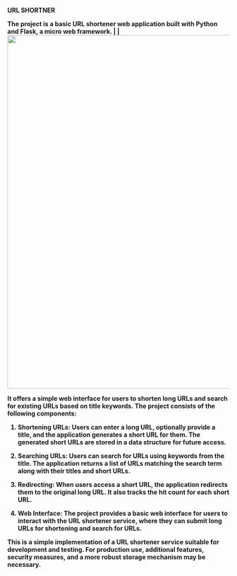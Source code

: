 <b>URL SHORTNER<b>

The project is a basic URL shortener web application built with Python and Flask, a micro web framework. 
|
|
<img src = "https://github.com/Pankaj7028/url_shortener/blob/main/URL_Shortner_Video.gif" width = "800px" />

It offers a simple web interface for users to shorten long URLs and search for existing URLs based on title keywords. The project consists of the following components:

1. **Shortening URLs:** Users can enter a long URL, optionally provide a title, and the application generates a short URL for them. The generated short URLs are stored in a data structure for future access.

2. **Searching URLs:** Users can search for URLs using keywords from the title. The application returns a list of URLs matching the search term along with their titles and short URLs.

3. **Redirecting:** When users access a short URL, the application redirects them to the original long URL. It also tracks the hit count for each short URL.

4. **Web Interface:** The project provides a basic web interface for users to interact with the URL shortener service, where they can submit long URLs for shortening and search for URLs.

This is a simple implementation of a URL shortener service suitable for development and testing. For production use, additional features, security measures, and a more robust storage mechanism may be necessary.
